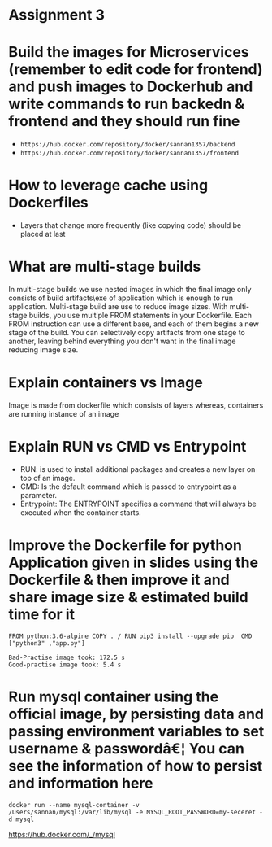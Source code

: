 # Assignment 3

# Build the images for Microservices (remember to edit code for frontend) and push images to Dockerhub and write commands to run backedn & frontend and they should run fine
  - `https://hub.docker.com/repository/docker/sannan1357/backend`
  - `https://hub.docker.com/repository/docker/sannan1357/frontend`
# How to leverage cache using Dockerfiles
  - Layers that change more frequently (like copying code) should be placed at last

# What are multi-stage builds
  In multi-stage builds we use nested images in which the final image only consists of build artifacts\exe of application which is enough to run application. Multi-stage build are use to reduce image sizes.
  With multi-stage builds, you use multiple FROM statements in your Dockerfile. Each FROM instruction can use a different base, and each of them begins a new stage of the build. You can selectively copy artifacts from one stage to another, leaving behind everything you don't want in the final image reducing image size.


# Explain containers vs Image
  Image is made from dockerfile which consists of layers whereas, containers are running instance of an image

# Explain RUN vs CMD vs Entrypoint

  - RUN: is used to install additional packages and creates a new layer on top of an image. 
  - CMD: Is the default command which is passed to entrypoint as a parameter.
  - Entrypoint: The ENTRYPOINT specifies a command that will always be executed when the container starts.

# Improve the Dockerfile for python Application given in slides using the Dockerfile & then improve it and share image size & estimated build time for it
  ``FROM python:3.6-alpine
     COPY . /
     RUN pip3 install --upgrade pip 
     CMD ["python3" ,"app.py"]``


    Bad-Practise image took: 172.5 s
    Good-practise image took: 5.4 s

# Run mysql container using the official image, by persisting data and passing environment variables to set username & passwordâ€¦ You can see the information of how to persist and information here
  `docker run --name mysql-container -v /Users/sannan/mysql:/var/lib/mysql -e MYSQL_ROOT_PASSWORD=my-seceret -d mysql`

https://hub.docker.com/_/mysql
